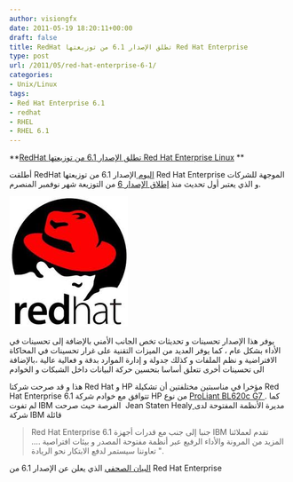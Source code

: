 ```yaml
---
author: visiongfx
date: 2011-05-19 18:20:11+00:00
draft: false
title: RedHat تطلق الإصدار 6.1 من توزيعتها Red Hat Enterprise
type: post
url: /2011/05/red-hat-enterprise-6-1/
categories:
- Unix/Linux
tags:
- Red Hat Enterprise 6.1
- redhat
- RHEL
- RHEL 6.1
---
```


**[RedHat تطلق الإصدار 6.1 من توزيعتها Red Hat Enterprise Linux](https://www.it-scoop.com/2011/05/red-hat-enterprise-6-1/) **


أطلقت RedHat [اليوم ](http://www.redhat.com/about/news/prarchive/2011/Red-Hat-Delivers-Red-Hat-Enterprise-Linux-6-1)الإصدار 6.1 من توزيعتها Red Hat Enterprise الموجهة للشركات و الذي يعتبر أول تحديث منذ [إطلاق الإصدار 6](https://www.it-scoop.com/2010/11/red-hat-enterprise-linux-6/) من التوزيعة شهر نوفمبر المنصرم.


[![](images.jpg)
](https://www.it-scoop.com/2011/05/red-hat-enterprise-6-1/)



يوفر هذا الإصدار تحسينات و تحديثات تخص الجانب الأمني بالإضافة إلى تحسينات في الأداء بشكل عام ، كما يوفر العديد من الميزات التقنية على غرار تحسينات في المحاكاة الافتراضية و نظم الملفات و كذلك جدولة و إدارة الموارد بدقة و فعالية عالية ،بالإضافة الى تحسينات أخرى تتعلق أساسا بتحسين حركة البيانات داخل الشبكات و الخوادم

هذا و قد صرحت شركتا Red Hat  و  HP  مؤخرا في مناسبتين مختلفتين أن تشكيلة Red Hat Enterprise 6.1 تتوافق مع خوادم شركة HP  من نوع [ProLiant BL620c G7 ](http://as.ideascp.com/cpwebsupport/images/products/HPQ_BL620c_G7.jpg) . كما لم تفوت IBM الفرصة حيث صرحت  Jean Staten Healy[ ](http://twitter.com/#!/jeanstatenhealy)مديرة الأنظمة المفتوحة لدى شركة IBM قائلة


<blockquote>Red Hat Enterprise 6.1 جنبا إلى جنب مع قدرات أجهزة IBM تقدم لعملائنا المزيد من المرونة والأداء الرفيع عبر أنظمة مفتوحة المصدر و بيئات افتراصية .... تعاوننا سيستمر لدفع الابتكار نحو الريادة  ".

</blockquote>


[البيان الصحفي](http://www.redhat.com/about/news/prarchive/2011/Red-Hat-Delivers-Red-Hat-Enterprise-Linux-6-1) الذي يعلن عن الإصدار 6.1 من Red Hat Enterprise

